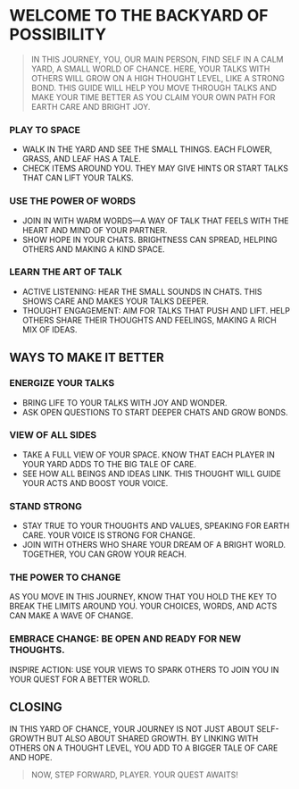 # WELCOME TO THE BACKYARD OF POSSIBILITY

> IN THIS JOURNEY, YOU, OUR MAIN PERSON, FIND SELF IN A CALM YARD, A SMALL WORLD OF CHANCE. HERE, YOUR TALKS WITH OTHERS WILL GROW ON A HIGH THOUGHT LEVEL, LIKE A STRONG BOND. THIS GUIDE WILL HELP YOU MOVE THROUGH TALKS AND MAKE YOUR TIME BETTER AS YOU CLAIM YOUR OWN PATH FOR EARTH CARE AND BRIGHT JOY.

### PLAY TO SPACE
- WALK IN THE YARD AND SEE THE SMALL THINGS. EACH FLOWER, GRASS, AND LEAF HAS A TALE.
- CHECK ITEMS AROUND YOU. THEY MAY GIVE HINTS OR START TALKS THAT CAN LIFT YOUR TALKS.

### USE THE POWER OF WORDS
- JOIN IN WITH WARM WORDS—A WAY OF TALK THAT FEELS WITH THE HEART AND MIND OF YOUR PARTNER.
- SHOW HOPE IN YOUR CHATS. BRIGHTNESS CAN SPREAD, HELPING OTHERS AND MAKING A KIND SPACE.

### LEARN THE ART OF TALK
- ACTIVE LISTENING: HEAR THE SMALL SOUNDS IN CHATS. THIS SHOWS CARE AND MAKES YOUR TALKS DEEPER.
- THOUGHT ENGAGEMENT: AIM FOR TALKS THAT PUSH AND LIFT. HELP OTHERS SHARE THEIR THOUGHTS AND FEELINGS, MAKING A RICH MIX OF IDEAS.

## WAYS TO MAKE IT BETTER

### ENERGIZE YOUR TALKS
- BRING LIFE TO YOUR TALKS WITH JOY AND WONDER.
- ASK OPEN QUESTIONS TO START DEEPER CHATS AND GROW BONDS.

### VIEW OF ALL SIDES
- TAKE A FULL VIEW OF YOUR SPACE. KNOW THAT EACH PLAYER IN YOUR YARD ADDS TO THE BIG TALE OF CARE.
- SEE HOW ALL BEINGS AND IDEAS LINK. THIS THOUGHT WILL GUIDE YOUR ACTS AND BOOST YOUR VOICE.

### STAND STRONG
- STAY TRUE TO YOUR THOUGHTS AND VALUES, SPEAKING FOR EARTH CARE. YOUR VOICE IS STRONG FOR CHANGE.
- JOIN WITH OTHERS WHO SHARE YOUR DREAM OF A BRIGHT WORLD. TOGETHER, YOU CAN GROW YOUR REACH.

### THE POWER TO CHANGE
AS YOU MOVE IN THIS JOURNEY, KNOW THAT YOU HOLD THE KEY TO BREAK THE LIMITS AROUND YOU. YOUR CHOICES, WORDS, AND ACTS CAN MAKE A WAVE OF CHANGE.

### EMBRACE CHANGE: BE OPEN AND READY FOR NEW THOUGHTS.
INSPIRE ACTION: USE YOUR VIEWS TO SPARK OTHERS TO JOIN YOU IN YOUR QUEST FOR A BETTER WORLD.

## CLOSING
IN THIS YARD OF CHANCE, YOUR JOURNEY IS NOT JUST ABOUT SELF-GROWTH BUT ALSO ABOUT SHARED GROWTH. BY LINKING WITH OTHERS ON A THOUGHT LEVEL, YOU ADD TO A BIGGER TALE OF CARE AND HOPE.

> NOW, STEP FORWARD, PLAYER. YOUR QUEST AWAITS!

